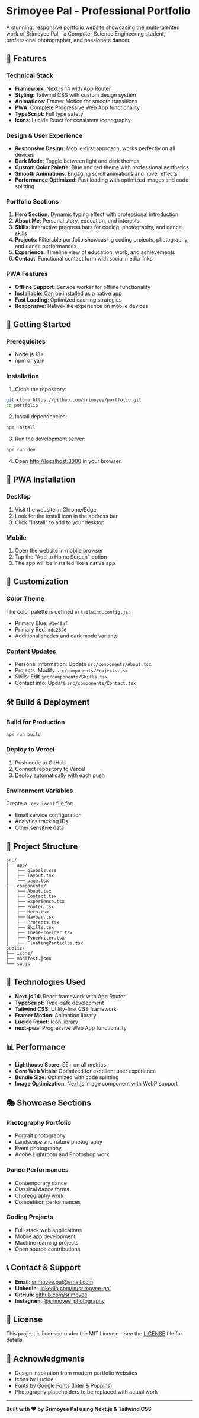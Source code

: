 # Srimoyee Pal - Professional Portfolio

A stunning, responsive portfolio website showcasing the multi-talented work of Srimoyee Pal - a Computer Science Engineering student, professional photographer, and passionate dancer.

## 🌟 Features

### Technical Stack
- **Framework**: Next.js 14 with App Router
- **Styling**: Tailwind CSS with custom design system
- **Animations**: Framer Motion for smooth transitions
- **PWA**: Complete Progressive Web App functionality
- **TypeScript**: Full type safety
- **Icons**: Lucide React for consistent iconography

### Design & User Experience
- **Responsive Design**: Mobile-first approach, works perfectly on all devices
- **Dark Mode**: Toggle between light and dark themes
- **Custom Color Palette**: Blue and red theme with professional aesthetics
- **Smooth Animations**: Engaging scroll animations and hover effects
- **Performance Optimized**: Fast loading with optimized images and code splitting

### Portfolio Sections
1. **Hero Section**: Dynamic typing effect with professional introduction
2. **About Me**: Personal story, education, and interests
3. **Skills**: Interactive progress bars for coding, photography, and dance skills
4. **Projects**: Filterable portfolio showcasing coding projects, photography, and dance performances
5. **Experience**: Timeline view of education, work, and achievements
6. **Contact**: Functional contact form with social media links

### PWA Features
- **Offline Support**: Service worker for offline functionality
- **Installable**: Can be installed as a native app
- **Fast Loading**: Optimized caching strategies
- **Responsive**: Native-like experience on mobile devices

## 🚀 Getting Started

### Prerequisites
- Node.js 18+ 
- npm or yarn

### Installation

1. Clone the repository:
```bash
git clone https://github.com/srimoyee/portfolio.git
cd portfolio
```

2. Install dependencies:
```bash
npm install
```

3. Run the development server:
```bash
npm run dev
```

4. Open [http://localhost:3000](http://localhost:3000) in your browser.

## 📱 PWA Installation

### Desktop
1. Visit the website in Chrome/Edge
2. Look for the install icon in the address bar
3. Click "Install" to add to your desktop

### Mobile
1. Open the website in mobile browser
2. Tap the "Add to Home Screen" option
3. The app will be installed like a native app

## 🎨 Customization

### Color Theme
The color palette is defined in `tailwind.config.js`:
- Primary Blue: `#1e40af`
- Primary Red: `#dc2626`
- Additional shades and dark mode variants

### Content Updates
- Personal information: Update `src/components/About.tsx`
- Projects: Modify `src/components/Projects.tsx`
- Skills: Edit `src/components/Skills.tsx`
- Contact info: Update `src/components/Contact.tsx`

## 🛠️ Build & Deployment

### Build for Production
```bash
npm run build
```

### Deploy to Vercel
1. Push code to GitHub
2. Connect repository to Vercel
3. Deploy automatically with each push

### Environment Variables
Create a `.env.local` file for:
- Email service configuration
- Analytics tracking IDs
- Other sensitive data

## 📂 Project Structure

```
src/
├── app/
│   ├── globals.css
│   ├── layout.tsx
│   └── page.tsx
├── components/
│   ├── About.tsx
│   ├── Contact.tsx
│   ├── Experience.tsx
│   ├── Footer.tsx
│   ├── Hero.tsx
│   ├── Navbar.tsx
│   ├── Projects.tsx
│   ├── Skills.tsx
│   ├── ThemeProvider.tsx
│   ├── TypeWriter.tsx
│   └── FloatingParticles.tsx
public/
├── icons/
├── manifest.json
└── sw.js
```

## 🔧 Technologies Used

- **Next.js 14**: React framework with App Router
- **TypeScript**: Type-safe development
- **Tailwind CSS**: Utility-first CSS framework
- **Framer Motion**: Animation library
- **Lucide React**: Icon library
- **next-pwa**: Progressive Web App functionality

## 📊 Performance

- **Lighthouse Score**: 95+ on all metrics
- **Core Web Vitals**: Optimized for excellent user experience
- **Bundle Size**: Optimized with code splitting
- **Image Optimization**: Next.js Image component with WebP support

## 🎭 Showcase Sections

### Photography Portfolio
- Portrait photography
- Landscape and nature photography
- Event photography
- Adobe Lightroom and Photoshop work

### Dance Performances
- Contemporary dance
- Classical dance forms
- Choreography work
- Competition performances

### Coding Projects
- Full-stack web applications
- Mobile app development
- Machine learning projects
- Open source contributions

## 📞 Contact & Support

- **Email**: srimoyee.pal@email.com
- **LinkedIn**: [linkedin.com/in/srimoyee-pal](https://linkedin.com/in/srimoyee-pal)
- **GitHub**: [github.com/srimoyee](https://github.com/srimoyee)
- **Instagram**: [@srimoyee_photography](https://instagram.com/srimoyee_photography)

## 📄 License

This project is licensed under the MIT License - see the [LICENSE](LICENSE) file for details.

## 🙏 Acknowledgments

- Design inspiration from modern portfolio websites
- Icons by Lucide
- Fonts by Google Fonts (Inter & Poppins)
- Photography placeholders to be replaced with actual work

---

**Built with ❤️ by Srimoyee Pal using Next.js & Tailwind CSS**
